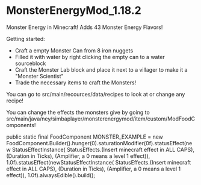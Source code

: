 # MonsterEnergyMod_1.18.2
Monster Energy in Minecraft!
Adds 43 Monster Energy Flavors!

Getting started:
- Craft a empty Monster Can from 8 iron nuggets
- Filled it with water by right clicking the empty can to a water sourceblock
- Craft the Monster Lab block and place it next to a villager to make it a "Monster Scientist"
- Trade the necessary items to craft the Monsters!

You can go to src/main/recources/data/recipes to look at or change any recipe!

You can change the effects the monsters give by going to src/main/java/ney/simbaplayer/monsterenergymod/item/custom/ModFoodComponents!

 public static final FoodComponent MONSTER_EXAMPLE = new FoodComponent.Builder().hunger(0).saturationModifier(0f).statusEffect(new StatusEffectInstance(
   StatusEffects.(Insert minecraft effect in ALL CAPS), (Duration in Ticks), (Amplifier, a 0 means a level 1 effect)), 1.0f).statusEffect(newStatusEffectInstance(
   StatusEffects.(Insert minecraft effect in ALL CAPS), (Duration in Ticks), (Amplifier, a 0 means a level 1 effect)), 1.0f).alwaysEdible().build();
